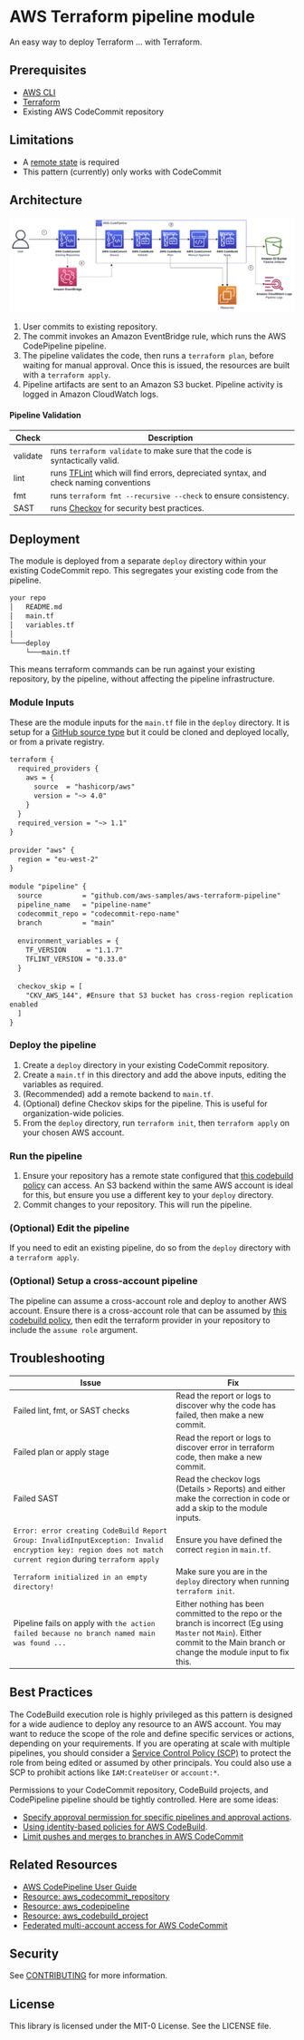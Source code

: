 # AWS Terraform pipeline module
 
An easy way to deploy Terraform ... with Terraform. 


## Prerequisites
- [AWS CLI](https://docs.aws.amazon.com/cli/latest/userguide/getting-started-install.html)
- [Terraform](https://learn.hashicorp.com/tutorials/terraform/install-cli)
- Existing AWS CodeCommit repository

## Limitations
- A [remote state](https://developer.hashicorp.com/terraform/language/state/remote) is required
- This pattern (currently) only works with CodeCommit

## Architecture

![image info](./img/architecture.png)

1. User commits to existing repository. 
2. The commit invokes an Amazon EventBridge rule, which runs the AWS CodePipeline pipeline.
3. The pipeline validates the code, then runs a `terraform plan`, before waiting for manual approval. Once this is issued, the resources are built with a `terraform apply`. 
4. Pipeline artifacts are sent to an Amazon S3 bucket. Pipeline activity is logged in Amazon CloudWatch logs. 

#### Pipeline Validation

| Check | Description |
|---|---|
| validate | runs `terraform validate` to make sure that the code is syntactically valid. |
| lint | runs [TFLint](https://github.com/terraform-linters/tflint) which will find errors, depreciated syntax, and check naming conventions |
| fmt | runs `terraform fmt --recursive --check` to ensure consistency. |
| SAST | runs [Checkov](https://www.checkov.io/) for security best practices. |

## Deployment

The module is deployed from a separate `deploy` directory within your existing CodeCommit repo. This segregates your existing code from the pipeline. 

```
your repo
│   README.md
│   main.tf
│   variables.tf    
│
└───deploy
    └───main.tf     
```

This means terraform commands can be run against your existing repository, by the pipeline, without affecting the pipeline infrastructure. 

### Module Inputs

These are the module inputs for the `main.tf` file in the `deploy` directory. It is setup for a [GitHub source type](https://developer.hashicorp.com/terraform/language/modules/sources#github) but it could be cloned and deployed locally, or from a private registry.  

```
terraform {
  required_providers {
    aws = {
      source  = "hashicorp/aws"
      version = "~> 4.0"
    }
  }
  required_version = "~> 1.1"
}

provider "aws" {
  region = "eu-west-2" 
}

module "pipeline" {
  source          = "github.com/aws-samples/aws-terraform-pipeline"
  pipeline_name   = "pipeline-name"
  codecommit_repo = "codecommit-repo-name"
  branch          = "main"

  environment_variables = {
    TF_VERSION     = "1.1.7"
    TFLINT_VERSION = "0.33.0"
  }

  checkov_skip = [
    "CKV_AWS_144", #Ensure that S3 bucket has cross-region replication enabled
  ]
}
```

### Deploy the pipeline 
1. Create a `deploy` directory in your existing CodeCommit repository.
2. Create a `main.tf` in this directory and add the above inputs, editing the variables as required.
3. (Recommended) add a remote backend to `main.tf`. 
4. (Optional) define Checkov skips for the pipeline. This is useful for organization-wide policies.
5. From the `deploy` directory, run `terraform init`, then `terraform apply` on your chosen AWS account. 

### Run the pipeline
1. Ensure your repository has a remote state configured that [this codebuild policy](./modules/pipeline/codebuild.tf?plain=1#198) can access. An S3 backend within the same AWS account is ideal for this, but ensure you use a different key to your `deploy` directory. 
2. Commit changes to your repository. This will run the pipeline. 

### (Optional) Edit the pipeline 
If you need to edit an existing pipeline, do so from the `deploy` directory with a `terraform apply`.

### (Optional) Setup a cross-account pipeline
The pipeline can assume a cross-account role and deploy to another AWS account. Ensure there is a cross-account role that can be assumed by [this codebuild policy](./modules/pipeline/codebuild.tf?plain=1#198), then edit the terraform provider in your repository to include the `assume role` argument.

## Troubleshooting

| Issue | Fix |
|---|---|
| Failed lint, fmt, or SAST checks | Read the report or logs to discover why the code has failed, then make a new commit. |
| Failed plan or apply stage | Read the report or logs to discover error in terraform code, then make a new commit. |
| Failed SAST | Read the checkov logs (Details > Reports) and either make the correction in code or add a skip to the module inputs. |
| `Error: error creating CodeBuild Report Group: InvalidInputException: Invalid encryption key: region does not match current region` during `terraform apply` | Ensure you have defined the correct `region` in `main.tf`.  
| `Terraform initialized in an empty directory!` | Make sure you are in the `deploy` directory when running `terraform init`. |
| Pipeline fails on apply with `the action failed because no branch named main was found ...` | Either nothing has been committed to the repo or the branch is incorrect (Eg using `Master` not `Main`). Either commit to the Main branch or change the module input to fix this. |

## Best Practices

The CodeBuild execution role is highly privileged as this pattern is designed for a wide audience to deploy any resource to an AWS account. You may want to reduce the scope of the role and define specific services or actions, depending on your requirements. If you are operating at scale with multiple pipelines, you should consider a [Service Control Policy (SCP)](https://docs.aws.amazon.com/organizations/latest/userguide/orgs_manage_policies_scps.html) to protect the role from being edited or assumed by other principals. You could also use a SCP to prohibit actions like `IAM:CreateUser` or `account:*`. 

Permissions to your CodeCommit repository, CodeBuild projects, and CodePipeline pipeline should be tightly controlled. Here are some ideas:
- [Specify approval permission for specific pipelines and approval actions](https://docs.aws.amazon.com/codepipeline/latest/userguide/approvals-iam-permissions.html#approvals-iam-permissions-limited).
- [Using identity-based policies for AWS CodeBuild](https://docs.aws.amazon.com/codebuild/latest/userguide/auth-and-access-control-iam-identity-based-access-control.html). 
- [Limit pushes and merges to branches in AWS CodeCommit](https://docs.aws.amazon.com/codecommit/latest/userguide/how-to-conditional-branch.html)

## Related Resources

- [AWS CodePipeline User Guide](https://docs.aws.amazon.com/codepipeline/latest/userguide/welcome.html)
- [Resource: aws_codecommit_repository](https://registry.terraform.io/providers/hashicorp/aws/latest/docs/resources/codecommit_repository)
- [Resource: aws_codepipeline](https://registry.terraform.io/providers/hashicorp/aws/latest/docs/resources/codepipeline)
- [Resource: aws_codebuild_project](https://registry.terraform.io/providers/hashicorp/aws/latest/docs/resources/codebuild_project)
- [Federated multi-account access for AWS CodeCommit](https://aws.amazon.com/blogs/devops/federated-multi-account-access-for-aws-codecommit/)

## Security

See [CONTRIBUTING](CONTRIBUTING.md#security-issue-notifications) for more information.

## License

This library is licensed under the MIT-0 License. See the LICENSE file.